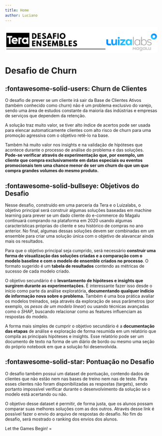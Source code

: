 ```yaml
---
title: Home 
author: Luciano
---
```


![img-desafio-ensembles](img/ensembles.png)

# Desafio de Churn

## :fontawesome-solid-users: Churn de Clientes

O desafio de prever se um cliente irá sair da Base de Clientes Ativos (também conhecido como churn) não é um problema exclusivo do varejo, sendo uma área de estudos constante da maioria das indústrias e empresas de serviços que dependem da retenção.

A solução traz muito valor, se tiver alto índice de acertos pode ser usada para elencar automaticamente clientes com alto risco de churn para uma promoção agressiva com o objetivo retê-lo na base.

Também há muito valor nos insights e na validação de hipóteses que acontece durante o processo de análise do problema e das soluções. **Pode-se verificar através de experimentação que, por exemplo, um cliente que compra exclusivamente em datas especiais ou eventos promocionais tem uma chance menor de ser um churn do que um que compra grandes volumes do mesmo produto.**

## :fontawesome-solid-bullseye: Objetivos do Desafio

Nesse desafio, construído em uma parceria da Tera e o Luizalabs, o objetivo principal será construir algumas soluções baseadas em machine learning para prever se um dado cliente do e-commerce do Magalu continuará comprando na plataforma em 2020 usando algumas características próprias do cliente e seu histórico de compras no ano anterior. No final, algumas dessas soluções devem ser combinadas em um ensemble para criar uma solução única com o objetivo de alavancar ainda mais os resultados.

Para que o objetivo principal seja cumprido, será necessário **construir uma forma de visualização das soluções criadas e a comparação com o modelo baseline e com o modelo de ensemble criados no processo**. O formato sugerido é um **tabela de resultados** contendo as métricas de sucesso de cada modelo criado.

O objetivo secundário é o **levantamento de hipóteses e insights que surgirem durante as experimentações.** É interessante fazer isso desde o início como parte da análise exploratória, **documentando qualquer indício de informação nova sobre o problema.** Também é uma boa prática avaliar os modelos treinados, seja através da exploração de seus parâmetros (por exemplo, os *pesos de um modelo linear*) ou usando técnicas avançadas como o *SHAP*, buscando relacionar como as features influenciam as respostas do modelo.

A forma mais simples de cumprir o objetivo secundário é a **documentação das etapas** de análise e exploração de forma resumida em um relatório que compila as principais hipóteses e insights. Esse relatório pode ser um documento de texto na forma de um diário de bordo ou mesmo uma seção do próprio notebook em que a solução foi desenvolvida.

## :fontawesome-solid-star: Pontuação no Desafio

O desafio também possui um dataset de pontuação, contendo dados de clientes que não estão nem nas bases de treino nem nas de teste. Para esses clientes não foram disponibilizadas as respostas (targets), sendo portanto impossível verificar durante o desenvolvimento da solução se o modelo está acertando ou não.

O objetivo desse dataset é permitir, de forma justa, que os alunos possam comparar suas melhores soluções com as dos outros. Através desse link é possível fazer o envio do arquivo de respostas do desafio. No fim do desafio, será mostrado o ranking dos envios dos alunos.

Let the Games Begin! =
